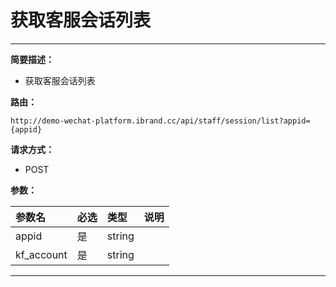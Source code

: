 
#  获取客服会话列表
 ****

**简要描述：**


-  获取客服会话列表


**路由：**

```
http://demo-wechat-platform.ibrand.cc/api/staff/session/list?appid={appid}

```
**请求方式：**
- POST

**参数：**

|参数名|必选|类型|说明|
|:----    |:---|:----- |-----   |
|appid |是  |string |  |
|kf_account |  是|string |  |
 ****



